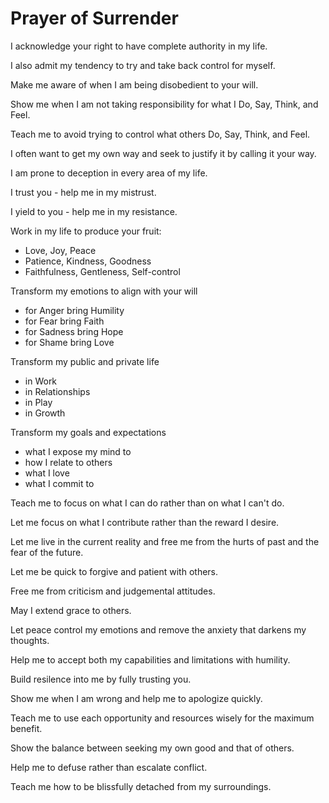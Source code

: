 # Prayer of Surrender

I acknowledge your right to have complete authority in my life.

I also admit my tendency to try and take back control for myself.

Make me aware of when I am being disobedient to your will.

Show me when I am not taking responsibility for what I Do, Say, Think, and Feel.

Teach me to avoid trying to control what others Do, Say, Think, and Feel.

I often want to get my own way and seek to justify it by calling it your way.

I am prone to deception in every area of my life.

I trust you - help me in my mistrust.

I yield to you - help me in my resistance.

Work in my life to produce your fruit: 

- Love, Joy, Peace
- Patience, Kindness, Goodness
- Faithfulness, Gentleness, Self-control

Transform my emotions to align with your will

- for Anger bring Humility
- for Fear bring Faith
- for Sadness bring Hope
- for Shame bring Love

Transform my public and private life

- in Work
- in Relationships
- in Play
- in Growth

Transform my goals and expectations

- what I expose my mind to
- how I relate to others
- what I love
- what I commit to

Teach me to focus on what I can do rather than on what I can't do.

Let me focus on what I contribute rather than the reward I desire.

Let me live in the current reality and free me from the hurts of past and the fear of the future.

Let me be quick to forgive and patient with others.

Free me from criticism and judgemental attitudes.

May I extend grace to others.

Let peace control my emotions and remove the anxiety that darkens my thoughts.

Help me to accept both my capabilities and limitations with humility.

Build resilence into me by fully trusting you.

Show me when I am wrong and help me to apologize quickly.

Teach me to use each opportunity and resources wisely for the maximum benefit.

Show the balance between seeking my own good and that of others.

Help me to defuse rather than escalate conflict.

Teach me how to be blissfully detached from my surroundings.
